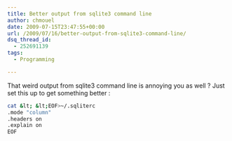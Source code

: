 ```yaml
---
title: Better output from sqlite3 command line
author: chmouel
date: 2009-07-15T23:47:55+00:00
url: /2009/07/16/better-output-from-sqlite3-command-line/
dsq_thread_id:
  - 252691139
tags:
  - Programming

---
```

That weird output from sqlite3 command line is annoying you as well ? Just set this up to get something better :


```bash
cat &lt; &lt;EOF>~/.sqliterc
.mode "column"
.headers on
.explain on
EOF
```
